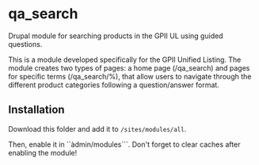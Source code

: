 # qa_search
Drupal module for searching products in the GPII UL using guided questions.

This is a module developed specifically for the GPII Unified Listing. The module creates two types of pages: a home page (/qa_search) and pages for specific terms (/qa_search/%), that allow users to navigate through the different product categories following a question/answer format.

## Installation

Download this folder and add it to ```/sites/modules/all```.

Then, enable it in ``àdmin/modules```. Don't forget to clear caches after enabling the module!




